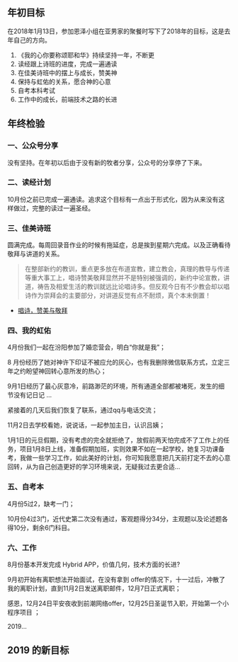 ## 年初目标

在2018年1月13日，参加恩泽小组在亚男家的聚餐时写下了2018年的目标，这是去年自己的方向。

1.  《我的心你要称颂耶和华》持续坚持一年，不断更
2.  读经跟上诗班的进度，完成一遍通读
3.  在佳美诗班中的摆上与成长，赞美神
4.  保持与虹佑的关系，愿合神的心意
5.  自考本科考试
6.  工作中的成长，前端技术之路的长进

## 年终检验

### 一、公众号分享

没有坚持。在年初以后由于没有新的牧者分享，公众号的分享停了下来。

### 二、读经计划

10月份之前已完成一遍通读。追求这个目标有一点出于形式化，因为从来没有这样做过，完整的读过一遍圣经。

### 三、佳美诗班

圆满完成。每周回录音作业的时候有拖延症，总是挨到星期六完成。以及正确看待敬拜与讲道的关系。

> 在整部新约的教训，重点更多放在布道宣教，建立教会，真理的教导与传递等重大事工上，唱诗赞美敬拜显然并不是特别被强调的，新约中论宣教，讲道，祷告及相爱生活的教训就远比论唱诗多。但反观今日有不少教会却以唱诗作为崇拜会的主要部分，对讲道反觉有点不耐烦，真个本末倒置！

-   [唱诗，赞美与敬拜](http://chs.goldenlampstand.org/glb/print.php?GLID=10204)

### 四、我的虹佑

4月份我们一起在汾阳参加了婚恋营会，明白“你就是我”；

8 月份经历了她对神许下印证不被应允的灰心，也有我删除微信联系方式，立定三年之约盼望神回转心意所发的热心；

9月1日经历了最心灰意冷，前路渺茫的环境，所有通道全部都被堵死，发生的细节没有记日记 ...

紧接着的几天后我们恢复了联系，通过qq与电话交流；

11月2日去学校看她，说说话，一起参加主日，认识吕姨；

1月1日的元旦假期，没有考虑的完全就拒绝了，放假前两天怕完成不了工作上的任务，项目1月8日上线，准备假期加班，实则效果不如在一起学校，她复习功课备考，我做一些学习工作，如此美好的计划，你可知我愿意把几天前打定不去的心意回转，从为自己创造更好的学习环境来说，无疑我过去更合适...

### 五、自考本

4月份5过2，缺考一门；

10月份4过3门，近代史第二次没有通过，客观题得分34分，主观题以及论述题各得10分，剩余6门科目。

### 六、工作

8月份基本开发完成 Hybrid APP，价值几何，技术方面的长进?

9月初开始有离职想法开始面试，在没有拿到 offer的情况下，十一过后，冲散了我的离职计划，直到11月2日发送离职邮件，12月7日正式离职；

感恩，12月24日平安夜收到前潮网络offer，12月25日圣诞节入职，开始第一个小程序项目 ；

2019...

## 2019 的新目标